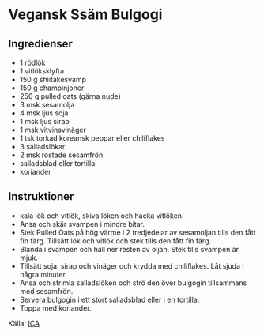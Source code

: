 # Vegansk Ssäm Bulgogi

## Ingredienser

* 1 rödlök
* 1 vitlöksklyfta
* 150 g shiitakesvamp
* 150 g champinjoner
* 250 g pulled oats (gärna nude)
* 3 msk sesamolja
* 4 msk ljus soja
* 1 msk ljus sirap
* 1 msk vitvinsvinäger
* 1 tsk torkad koreansk peppar eller chiliflakes
* 3 salladslökar
* 2 msk rostade sesamfrön
* salladsblad eller tortilla
* koriander

## Instruktioner

* kala lök och vitlök, skiva löken och hacka vitlöken.
* Ansa och skär svampen i mindre bitar.
* Stek Pulled Oats på hög värme i 2 tredjedelar av sesamoljan tills den fått fin färg. Tillsätt lök och vitlök och stek tills den fått fin färg.
* Blanda i svampen och häll ner resten av oljan. Stek tills svampen är mjuk.
* Tillsätt soja, sirap och vinäger och krydda med chiliflakes. Låt sjuda i några minuter.
* Ansa och strimla salladslöken och strö den över bulgogin tillsammans med sesamfrön.
* Servera bulgogin i ett stort salladsblad eller i en tortilla.
* Toppa med koriander.

 Källa: [ICA](https://www.ica.se/recept/vegansk-ssam-bulgogi-723735/)